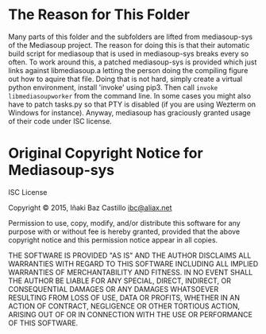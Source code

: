 # The Reason for This Folder

Many parts of this folder and the subfolders are lifted from mediasoup-sys of the Mediasoup project.
The reason for doing this is that their automatic build script for mediasoup that is used in
mediasoup-sys breaks every so often. To work around this, a patched mediasoup-sys is provided which just links against libmediasoup.a
letting the person doing the compiling figure out how to aquire that file. Doing that is not hard, simply 
create a virtual python environment, install 'invoke' using pip3. Then call `invoke libmediasoupworker` from the command line.
In some cases you might also have to patch tasks.py so that PTY is disabled (if you are using Wezterm on Windows for instance).
Anyway, mediasoup has graciously granted usage of their code under ISC license. 

# Original Copyright Notice for Mediasoup-sys

ISC License

Copyright © 2015, Iñaki Baz Castillo <ibc@aliax.net>

Permission to use, copy, modify, and/or distribute this software for any
purpose with or without fee is hereby granted, provided that the above
copyright notice and this permission notice appear in all copies.

THE SOFTWARE IS PROVIDED "AS IS" AND THE AUTHOR DISCLAIMS ALL WARRANTIES
WITH REGARD TO THIS SOFTWARE INCLUDING ALL IMPLIED WARRANTIES OF
MERCHANTABILITY AND FITNESS. IN NO EVENT SHALL THE AUTHOR BE LIABLE FOR
ANY SPECIAL, DIRECT, INDIRECT, OR CONSEQUENTIAL DAMAGES OR ANY DAMAGES
WHATSOEVER RESULTING FROM LOSS OF USE, DATA OR PROFITS, WHETHER IN AN
ACTION OF CONTRACT, NEGLIGENCE OR OTHER TORTIOUS ACTION, ARISING OUT OF
OR IN CONNECTION WITH THE USE OR PERFORMANCE OF THIS SOFTWARE.
